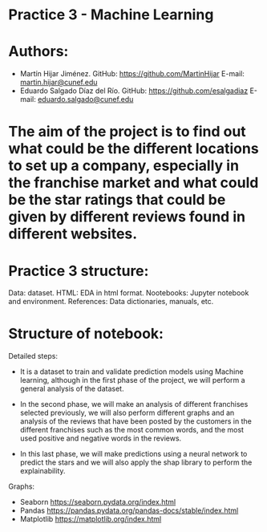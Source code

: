 # Practice 3 - Machine Learning

# Authors:
- Martín Hijar Jiménez. GitHub: https://github.com/MartinHijar  E-mail: martin.hijar@cunef.edu 
- Eduardo Salgado Díaz del Río. GitHub: https://github.com/esalgadiaz  E-mail: eduardo.salgado@cunef.edu


# The aim of the project is to find out what could be the different locations to set up a company, especially in the franchise market and what could be the star ratings that could be given by different reviews found in different websites.

# Practice 3 structure:

Data: dataset.
HTML: EDA in html format.
Nootebooks: Jupyter notebook and environment.
References: Data dictionaries, manuals, etc.

# Structure of notebook:
Detailed steps:


- It is a dataset to train and validate prediction models using Machine learning, although in the first phase of the project, we will perform a general analysis of the dataset.

- In the second phase, we will make an analysis of different franchises selected previously, we will also perform different graphs and an analysis of the reviews that have been posted by the customers in the different franchises such as the most common words, and the most used positive and negative words in the reviews.

- In this last phase, we will make predictions using a neural network to predict the stars and we will also apply the shap library to perform the explainability.

Graphs:
- Seaborn https://seaborn.pydata.org/index.html
- Pandas https://pandas.pydata.org/pandas-docs/stable/index.html
- Matplotlib https://matplotlib.org/index.html
